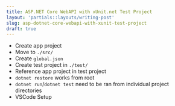 ```yaml
---
title: ASP.NET Core WebAPI with xUnit.net Test Project
layout: 'partials::layouts/writing-post'
slug: asp-dotnet-core-webapi-with-xunit-test-project
draft: true
---
```


* Create app project
* Move to `./src/`
* Create `global.json`
* Create test project in `./test/`
* Reference app project in test project
* `dotnet restore` works from root
* `dotnet run`/`dotnet test` need to be ran from individual project directories
* VSCode Setup

